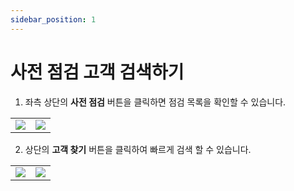 ```yaml
---
sidebar_position: 1
---
```


# 사전 점검 고객 검색하기

1. 좌측 상단의 **사전 점검** 버튼을 클릭하면 점검 목록을 확인할 수 있습니다.

<table>
    <tr>
        <td>
            <img
                src={require('./img/main.png').default}
                className='docsImage'
                />
        </td>
    <td>
            <img
            src={require('./img/customer_list.png').default}
            className='docsImage'
            />
        </td>
    </tr>
</table>

<div className = "section"></div>

2. 상단의 **고객 찾기** 버튼을 클릭하여 빠르게 검색 할 수 있습니다.

<table>
    <tr>
        <td>
            <img
                src={require('./img/search.png').default}
                className='docsImage'
                />
        </td>
    <td>
            <img
            src={require('./img/search_result.png').default}
            className='docsImage'
            />
        </td>
    </tr>
</table>